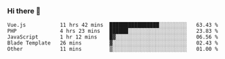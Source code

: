 ### Hi there 👋

<!--START_SECTION:waka-->

```text
Vue.js           11 hrs 42 mins  ████████████████░░░░░░░░░   63.43 %
PHP              4 hrs 23 mins   ██████░░░░░░░░░░░░░░░░░░░   23.83 %
JavaScript       1 hr 12 mins    █▓░░░░░░░░░░░░░░░░░░░░░░░   06.56 %
Blade Template   26 mins         ▓░░░░░░░░░░░░░░░░░░░░░░░░   02.43 %
Other            11 mins         ▒░░░░░░░░░░░░░░░░░░░░░░░░   01.00 %
```

<!--END_SECTION:waka-->

<!--
**Jonas-VanHaeken/Jonas-VanHaeken** is a ✨ _special_ ✨ repository because its `README.md` (this file) appears on your GitHub profile.

Here are some ideas to get you started:

- 🔭 I’m currently working on ...
- 🌱 I’m currently learning ...
- 👯 I’m looking to collaborate on ...
- 🤔 I’m looking for help with ...
- 💬 Ask me about ...
- 📫 How to reach me: ...
- 😄 Pronouns: ...
- ⚡ Fun fact: ...
-->
